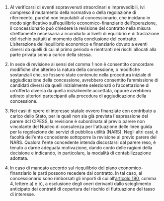 1. Al verificarsi di eventi sopravvenuti straordinari e imprevedibili, ivi compreso il mutamento della normativa o della regolazione di riferimento, purché non imputabili al concessionario, che incidano in modo significativo sull’equilibrio economico-finanziario dell’operazione, il concessionario può chiedere la revisione del contratto nella misura strettamente necessaria a ricondurlo ai livelli di equilibrio e di traslazione del rischio pattuiti al momento della conclusione del contratto. L’alterazione dell’equilibrio economico e finanziario dovuto a eventi diversi da quelli di cui al primo periodo e rientranti nei rischi allocati alla parte privata sono a carico della stessa.

2. In sede di revisione ai sensi del comma 1 non è consentito concordare modifiche che alterino la natura della concessione, o modifiche sostanziali che, se fossero state contenute nella procedura iniziale di aggiudicazione della concessione, avrebbero consentito l’ammissione di candidati diversi da quelli inizialmente selezionati o l’accettazione di un’offerta diversa da quella inizialmente accettata, oppure avrebbero attirato ulteriori partecipanti alla procedura di aggiudicazione della concessione.

3. Nei casi di opere di interesse statale ovvero finanziate con contributo a carico dello Stato, per le quali non sia già prevista l'espressione del parere dcl CIPESS, la revisione è subordinata al previo parere non vincolante del Nucleo di consulenza per l'attuazione delle linee guida per la regolazione dei servizi di pubblica utilità (NARS). Negli altri casi, è facoltà dell'ente concedente sottoporre la revisione al previo parere del NARS. Qualora l'ente concedente intenda discostarsi dal parere reso, è tenuto a darne adeguata motivazione, dando conto delle ragioni della decisione e indicando, in particolare, la modalità di contabilizzazione adottata.

4. In caso di mancato accordo sul riequilibrio del piano economico-finanziario le parti possono recedere dal contratto. In tal caso, al concessionario sono rimborsati gli importi di cui all’[articolo 190](/articolo-190/1), comma 4, lettere a) e b), a esclusione degli oneri derivanti dallo scioglimento anticipato dei contratti di copertura del rischio di fluttuazione del tasso di interesse.
